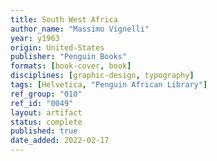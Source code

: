 ```yaml
---
title: South West Africa
author_name: "Massimo Vignelli"
year: y1963
origin: United-States
publisher: "Penguin Books"
formats: [book-cover, book]
disciplines: [graphic-design, typography]
tags: [Helvetica, "Penguin African Library"]
ref_group: "010"
ref_id: "0049"
layout: artifact
status: complete
published: true
date_added: 2022-02-17
---
```

